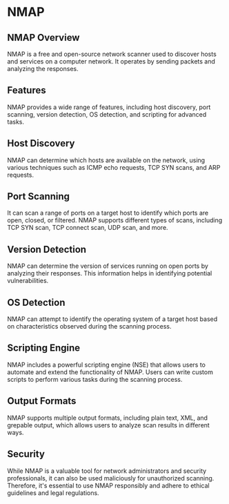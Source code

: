 # NMAP
## NMAP Overview
NMAP is a free and open-source network scanner used to discover hosts and services on a computer network. It operates by sending packets and analyzing the responses.

## Features
NMAP provides a wide range of features, including host discovery, port scanning, version detection, OS detection, and scripting for advanced tasks.

## Host Discovery
NMAP can determine which hosts are available on the network, using various techniques such as ICMP echo requests, TCP SYN scans, and ARP requests.
## Port Scanning
It can scan a range of ports on a target host to identify which ports are open, closed, or filtered. NMAP supports different types of scans, including TCP SYN scan, TCP connect scan, UDP scan, and more.
## Version Detection
NMAP can determine the version of services running on open ports by analyzing their responses. This information helps in identifying potential vulnerabilities.
## OS Detection
NMAP can attempt to identify the operating system of a target host based on characteristics observed during the scanning process.
## Scripting Engine
NMAP includes a powerful scripting engine (NSE) that allows users to automate and extend the functionality of NMAP. Users can write custom scripts to perform various tasks during the scanning process.
## Output Formats
NMAP supports multiple output formats, including plain text, XML, and grepable output, which allows users to analyze scan results in different ways.
## Security
While NMAP is a valuable tool for network administrators and security professionals, it can also be used maliciously for unauthorized scanning. Therefore, it's essential to use NMAP responsibly and adhere to ethical guidelines and legal regulations.







